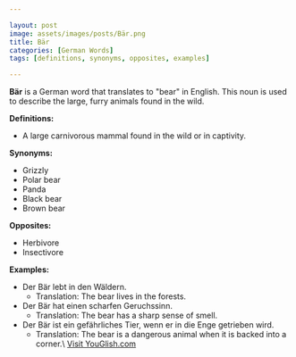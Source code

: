 ```yaml
---

layout: post
image: assets/images/posts/Bär.png
title: Bär
categories: [German Words]
tags: [definitions, synonyms, opposites, examples]

---
```


**Bär** is a German word that translates to "bear" in English. This noun is used to describe the large, furry animals found in the wild.

**Definitions:**

- A large carnivorous mammal found in the wild or in captivity.

**Synonyms:**

- Grizzly
- Polar bear
- Panda
- Black bear
- Brown bear

**Opposites:**

- Herbivore
- Insectivore

**Examples:**

- Der Bär lebt in den Wäldern.
  - Translation: The bear lives in the forests.
- Der Bär hat einen scharfen Geruchssinn.
  - Translation: The bear has a sharp sense of smell.
- Der Bär ist ein gefährliches Tier, wenn er in die Enge getrieben wird.
  - Translation: The bear is a dangerous animal when it is backed into a corner.\ <a id="yg-widget-0" class="youglish-widget" data-query="Bär" data-lang="german" data-components="8412" data-auto-start="0" data-bkg-color="theme_light" data-title="How%20to%20pronounce%20Bär%20in%20German"  rel="nofollow" href="https://youglish.com">Visit YouGlish.com</a><script async src="https://youglish.com/public/emb/widget.js" charset="utf-8"></script>